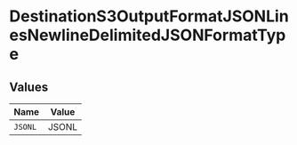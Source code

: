 # DestinationS3OutputFormatJSONLinesNewlineDelimitedJSONFormatType


## Values

| Name    | Value   |
| ------- | ------- |
| `JSONL` | JSONL   |